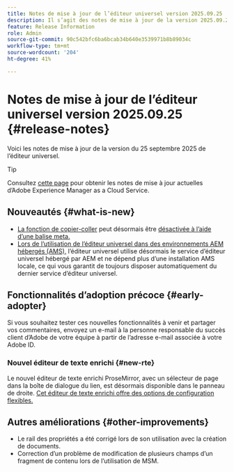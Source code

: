 ```yaml
---
title: Notes de mise à jour de l’éditeur universel version 2025.09.25
description: Il s’agit des notes de mise à jour de la version 2025.09.25 de l’éditeur universel.
feature: Release Information
role: Admin
source-git-commit: 90c542bfc6ba6bcab34b640e3539971b8b89034c
workflow-type: tm+mt
source-wordcount: '204'
ht-degree: 41%

---
```



# Notes de mise à jour de l’éditeur universel version 2025.09.25 {#release-notes}

Voici les notes de mise à jour de la version du 25 septembre 2025 de l’éditeur universel.

>[!TIP]
>
>Consultez [cette page](/help/release-notes/release-notes-cloud/release-notes-current.md) pour obtenir les notes de mise à jour actuelles d’Adobe Experience Manager as a Cloud Service.

## Nouveautés {#what-is-new}

* [La fonction de copier-coller](/help/sites-cloud/authoring/universal-editor/authoring.md#copy-paste) peut désormais être [désactivée à l’aide d’une balise meta.](/help/implementing/universal-editor/customizing.md#copy-paste)
* [Lors de l’utilisation de l’éditeur universel dans des environnements AEM hébergés (AMS),](https://experienceleague.adobe.com/fr/docs/experience-manager-65/content/implementing/developing/headless/universal-editor/introduction) l’éditeur universel utilise désormais le service d’éditeur universel hébergé par AEM et ne dépend plus d’une installation AMS locale, ce qui vous garantit de toujours disposer automatiquement du dernier service d’éditeur universel.

## Fonctionnalités d’adoption précoce {#early-adopter}

Si vous souhaitez tester ces nouvelles fonctionnalités à venir et partager vos commentaires, envoyez un e-mail à la personne responsable du succès client d’Adobe de votre équipe à partir de l’adresse e-mail associée à votre Adobe ID.

### Nouvel éditeur de texte enrichi {#new-rte}

Le nouvel éditeur de texte enrichi ProseMirror, avec un sélecteur de page dans la boîte de dialogue du lien, est désormais disponible dans le panneau de droite. [Cet éditeur de texte enrichi offre des options de configuration flexibles.](/help/implementing/universal-editor/configure-rte.md)

## Autres améliorations {#other-improvements}

* Le rail des propriétés a été corrigé lors de son utilisation avec la création de documents.
* Correction d’un problème de modification de plusieurs champs d’un fragment de contenu lors de l’utilisation de MSM.
